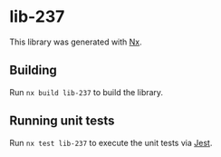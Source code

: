 # lib-237

This library was generated with [Nx](https://nx.dev).

## Building

Run `nx build lib-237` to build the library.

## Running unit tests

Run `nx test lib-237` to execute the unit tests via [Jest](https://jestjs.io).
